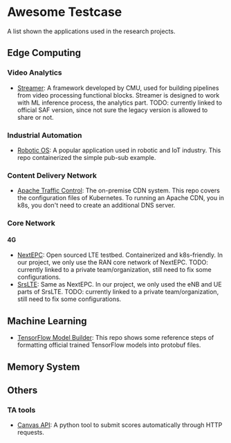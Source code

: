 # Awesome Testcase

A list shown the applications used in the research projects.

## Edge Computing

### Video Analytics

- [Streamer](https://github.com/viscloud/saf): A framework developed by CMU, used for building pipelines from video processing functional blocks. Streamer is designed to work with ML inference process, the analytics part.
TODO: currently linked to official SAF version, since not sure the legacy version is allowed to share or not.

### Industrial Automation

- [Robotic OS](https://github.com/carol-hsu/ros_pubsub): A popular application used in robotic and IoT industry. 
This repo containerized the simple pub-sub example.

### Content Delivery Network

- [Apache Traffic Control](https://github.com/carol-hsu/trafficcontrol/tree/k8s-no-dns/infrastructure/cdn-in-a-box/k8s): The on-premise CDN system. This repo covers the configuration files of Kubernetes. To running an Apache CDN, you in k8s, you don't need to create an additional DNS server.

### Core Network

#### 4G

- [NextEPC](https://github.gatech.edu/MEC/nextepc): Open sourced LTE testbed. Containerized and k8s-friendly. 
In our project, we only use the RAN core network of NextEPC.
TODO: currently linked to a private team/organization, still need to fix some configurations.
- [SrsLTE](https://github.gatech.edu/MEC/srsLTE): Same as NextEPC. In our project, we only used the eNB and UE parts of SrsLTE.
TODO: currently linked to a private team/organization, still need to fix some configurations.

## Machine Learning

- [TensorFlow Model Builder](https://github.com/carol-hsu/tensorflow_model_builder): This repo shows some reference steps of formatting official trained TensorFlow models into protobuf files.


## Memory System

## Others

### TA tools

- [Canvas API](https://github.com/carol-hsu/canvas_submission_api): A python tool to submit scores automatically through HTTP requests.
